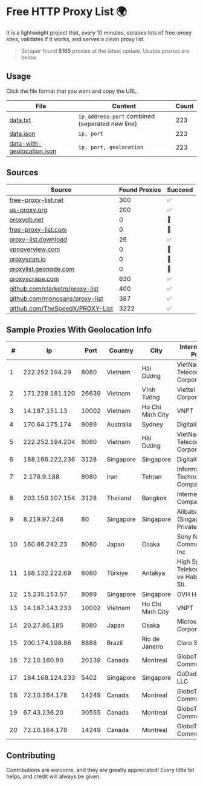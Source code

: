 
# Free HTTP Proxy List 🌍

It is a lightweight project that, every 10 minutes, scrapes lots of free-proxy sites, validates if it works, and serves a clean proxy list.


> Scraper found **5165** proxies at the latest update. Usable proxies are below.

## Usage

Click the file format that you want and copy the URL.


|File|Content|Count|
|----|-------|-----|
|[data.txt](https://raw.githubusercontent.com/themiralay/Proxy-List-World/master/data.txt)|`ip_address:port` combined (seperated new line)|223|
|[data.json](https://raw.githubusercontent.com/themiralay/Proxy-List-World/master/data.json)|`ip, port`|223|
|[data-with-geolocation.json](https://raw.githubusercontent.com/themiralay/Proxy-List-World/master/data-with-geolocation.json)|`ip, port, geolocation`|223|

## Sources

|Source|Found Proxies|Succeed|
|------|-------------|-------|
|[free-proxy-list.net](https://free-proxy-list.net)|300|✅|
|[us-proxy.org](https://www.us-proxy.org)|200|✅|
|[proxydb.net](http://proxydb.net)|0|🚫|
|[free-proxy-list.com](https://free-proxy-list.com/?page=&port=&type%5B%5D=http&type%5B%5D=https&up_time=0&search=Search)|0|🚫|
|[proxy-list.download](https://www.proxy-list.download/HTTP)|26|✅|
|[vpnoverview.com](https://vpnoverview.com/privacy/anonymous-browsing/free-proxy-servers)|0|🚫|
|[proxyscan.io](https://www.proxyscan.io)|0|🚫|
|[proxylist.geonode.com](https://proxylist.geonode.com/api/proxy-list?limit=300&page=1&sort_by=lastChecked&sort_type=desc&protocols=http,https)|0|🚫|
|[proxyscrape.com](https://api.proxyscrape.com/v2/?request=displayproxies&protocol=http&timeout=10000&country=all&ssl=all&anonymity=all)|630|✅|
|[github.com/clarketm/proxy-list](https://raw.githubusercontent.com/clarketm/proxy-list/master/proxy-list-raw.txt)|400|✅|
|[github.com/monosans/proxy-list](https://raw.githubusercontent.com/monosans/proxy-list/main/proxies/http.txt)|387|✅|
|[github.com/TheSpeedX/PROXY-List](https://raw.githubusercontent.com/TheSpeedX/PROXY-List/master/http.txt)|3222|✅|


## Sample Proxies With Geolocation Info

|#|Ip|Port|Country|City|Internet Service Provider|
|-|--|----|-------|----|-------------------------|
|1|222.252.194.29|8080|Vietnam|Hải Dương|VietNam Post and Telecom Corporation|
|2|171.228.181.120|26639|Vietnam|Vĩnh Tường|Viettel Corporation|
|3|14.187.151.13|10002|Vietnam|Ho Chi Minh City|VNPT|
|4|170.64.175.174|8089|Australia|Sydney|DigitalOcean, LLC|
|5|222.252.194.204|8080|Vietnam|Hải Dương|VietNam Post and Telecom Corporation|
|6|188.166.222.236|3128|Singapore|Singapore|DigitalOcean, LLC|
|7|2.178.9.188|8080|Iran|Tehran|Information Technology Company|
|8|203.150.107.154|3128|Thailand|Bangkok|Internet Thailand Company Ltd|
|9|8.219.97.248|80|Singapore|Singapore|Alibaba Cloud (Singapore) Private Limited|
|10|160.86.242.23|8080|Japan|Osaka|Sony Network Communications Inc|
|11|188.132.222.69|8080|Türkiye|Antakya|High Speed Telekomunikasyon ve Hab. Hiz. Ltd. Sti.|
|12|15.235.153.57|8089|Singapore|Singapore|OVH Hosting|
|13|14.187.143.233|10002|Vietnam|Ho Chi Minh City|VNPT|
|14|20.27.86.185|8080|Japan|Osaka|Microsoft Corporation|
|15|200.174.198.86|8888|Brazil|Rio de Janeiro|Claro S.A|
|16|72.10.160.90|20139|Canada|Montreal|GloboTech Communications|
|17|184.168.124.233|5402|Singapore|Singapore|GoDaddy.com, LLC|
|18|72.10.164.178|14249|Canada|Montreal|GloboTech Communications|
|19|67.43.236.20|30555|Canada|Montreal|GloboTech Communications|
|20|72.10.164.178|14249|Canada|Montreal|GloboTech Communications|



## Contributing

Contributions are welcome, and they are greatly appreciated! Every
little bit helps, and credit will always be given.

